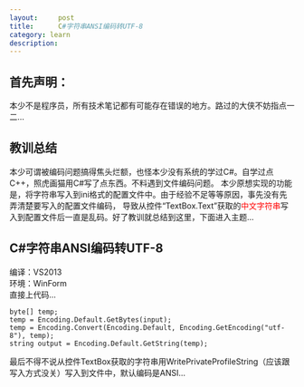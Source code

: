 ```yaml
---
layout:     post
title:      C#字符串ANSI编码转UTF-8
category: learn
description:
---
```


## 首先声明：
本少不是程序员，所有技术笔记都有可能存在错误的地方。路过的大侠不妨指点一二...

## 教训总结
本少可谓被编码问题搞得焦头烂额，也怪本少没有系统的学过C#。自学过点C++，照虎画猫用C#写了点东西。不料遇到文件编码问题。
本少原想实现的功能是，将字符串写入到ini格式的配置文件中。由于经验不足等等原因，事先没有先弄清楚要写入的配置文件编码，
导致从控件“TextBox.Text”获取的<span style="color:red">中文字符串</span>写入到配置文件后一直是乱码。好了教训就总结到这里，下面进入主题...

## C#字符串ANSI编码转UTF-8
编译：VS2013<br>
环境：WinForm<br>
直接上代码...<br>

	byte[] temp;
    temp = Encoding.Default.GetBytes(input);
    temp = Encoding.Convert(Encoding.Default, Encoding.GetEncoding("utf-8"), temp);
    string output = Encoding.Default.GetString(temp);
	
最后不得不说从控件TextBox获取的字符串用WritePrivateProfileString（应该跟写入方式没关）写入到文件中，默认编码是ANSI...




